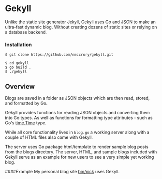 # Gekyll
Unlike the static site generator Jekyll, Gekyll uses Go and JSON to make an ultra-fast dynamic blog. Without creating dozens of static sites or relying on a database backend. 

### Installation
```
$ git clone https://github.com/nmccrory/gekyll.git
```
```
$ cd gekyll
$ go build .
$ ./gekyll
```
## Overview
Blogs are saved in a folder as JSON objects which are then read, stored, and formatted by Go. 

Gekyll provides functions for reading JSON objects and converting them into Go types. As well as functions for formatting type attributes - such as Go's [time.Time](https://golang.org/pkg/time/#Time) type.

While all core functionality lives in `blog.go` a working server along with a couple of HTML files also come with Gekyll. 

The server uses Go package html/template to render sample blog posts from the blogs directory. The server, HTML, and sample blogs included with Gekyll serve as an example for new users to see a very simple yet working blog. 

####Example
My personal blog site [bin/nick](http://binslashnick.com) uses Gekyll.